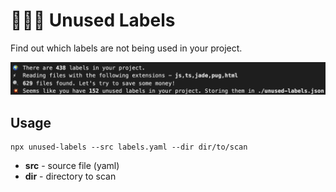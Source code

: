 # 🕵🏻‍♂️ Unused Labels

Find out which labels are not being used in your project.

![](./media/unsd.png)

## Usage

```
npx unused-labels --src labels.yaml --dir dir/to/scan
```

* **src** - source file (yaml)
* **dir** - directory to scan